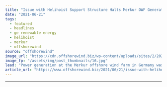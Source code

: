 ```yaml
---
title: "Issue with Helihoist Support Structure Halts Merkur OWF Generation"
date: "2021-06-21"
tags: 
  - featured
  - headlines
  - ge renewable energy
  - helihoist
  - merkur
  - offshorewind
source: "offshorewind"
image_url: "https://cdn.offshorewind.biz/wp-content/uploads/sites/2/2021/06/21120503/Merkur-Offshore-GmbH_.jpg"
image_fp: "/assets/img/post_thumbnails/16.jpg"
lead: "Power generation at the Merkur offshore wind farm in Germany was recently brought to"
article_url: "https://www.offshorewind.biz/2021/06/21/issue-with-helihoist-support-structure-halts-merkur-owf-generation/"
---
```


---
